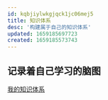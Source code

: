 ```yaml
---
id: kqbjiylwkgjqck1jc06mej5
title: 知识体系
desc: '构建属于自己的知识体系'
updated: 1659185697723
created: 1659185573743
---
```

## 记录着自己学习的脑图
[我的知识体系](https://naotu.baidu.com/file/8d0e19cc2b79aa4a46fa01fbb6faa543)